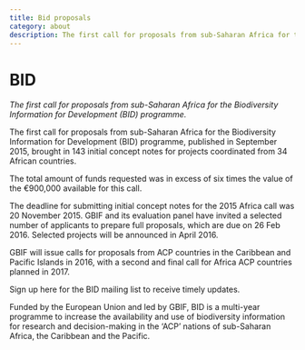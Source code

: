 ```yaml
---
title: Bid proposals
category: about
description: The first call for proposals from sub-Saharan Africa for the Biodiversity Information for Development (BID) programme
---
```


# BID

_The first call for proposals from sub-Saharan Africa for the Biodiversity Information for Development (BID) programme._

The first call for proposals from sub-Saharan Africa for the Biodiversity Information for Development (BID) programme, published in September 2015, brought in 143 initial concept notes for projects coordinated from 34 African countries.

The total amount of funds requested was in excess of six times the value of the €900,000 available for this call.

The deadline for submitting initial concept notes for the 2015 Africa call was 20 November 2015. GBIF and its evaluation panel have invited a selected number of applicants to prepare full proposals, which are due on 26 Feb 2016. Selected projects will be announced in April 2016.

GBIF will issue calls for proposals from ACP countries in the Caribbean and Pacific Islands in 2016, with a second and final call for Africa ACP countries planned in 2017.

Sign up here for the BID mailing list to receive timely updates.

Funded by the European Union and led by GBIF, BID is a multi-year programme to increase the availability and use of biodiversity information for research and decision-making in the ‘ACP’ nations of sub-Saharan Africa, the Caribbean and the Pacific.